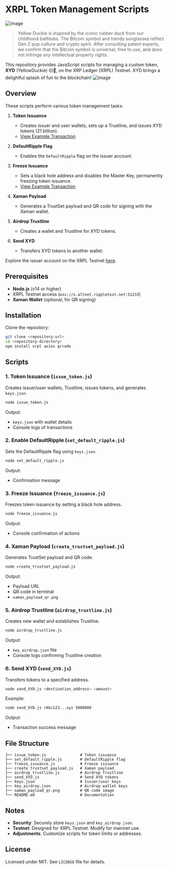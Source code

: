 # XRPL Token Management Scripts
![image](https://github.com/user-attachments/assets/e492feda-67bc-4598-ae6f-db635386159a)

> Yellow Duckie is inspired by the iconic rubber duck from our childhood bathtubs. The Bitcoin symbol and trendy sunglasses reflect Gen Z pop culture and crypto spirit. After consulting patent experts, we confirm that the Bitcoin symbol is universal, free to use, and does not infringe any intellectual property rights.


This repository provides JavaScript scripts for managing a custom token, **XYD** (YellowDuckie) 🟡🦆, on the XRP Ledger (XRPL) Testnet. XYD brings a delightful splash of fun to the blockchain!
![image](https://github.com/user-attachments/assets/8e5a8f5d-e351-408d-b587-21229f4d749b)

## Overview

These scripts perform various token management tasks:

1. **Token Issuance**
   - Creates issuer and user wallets, sets up a Trustline, and issues XYD tokens (21 billion).
   - [View Example Transaction](https://testnet.xrpl.org/transactions/02185BEF4F25AEDE3D22BA11B944352F93BC9B917680CEF8B684A54691E6C7AF/detailed)

2. **DefaultRipple Flag**
   - Enables the `DefaultRipple` flag on the issuer account.

3. **Freeze Issuance**
   - Sets a black hole address and disables the Master Key, permanently freezing token issuance.
   - [View Example Transaction](https://testnet.xrpl.org/transactions/D0C8C9CB87411382224E6A290F491F63C18BDB8DC40144879F8F7871CEE4223F)

4. **Xaman Payload**
   - Generates a TrustSet payload and QR code for signing with the Xaman wallet.

5. **Airdrop Trustline**
   - Creates a wallet and Trustline for XYD tokens.

6. **Send XYD**
   - Transfers XYD tokens to another wallet.

Explore the issuer account on the XRPL Testnet [here](https://testnet.xrpl.org/accounts/rwG2dfAzb5x737WsiiTnH7zub5gve7BXe7).

## Prerequisites

- **Node.js** (v14 or higher)
- XRPL Testnet access (`wss://s.altnet.rippletest.net:51233`)
- **Xaman Wallet** (optional, for QR signing)

## Installation

Clone the repository:

```bash
git clone <repository-url>
cd <repository-directory>
npm install xrpl axios qrcode
```

## Scripts

### 1. Token Issuance (`issue_token.js`)

Creates issuer/user wallets, Trustline, issues tokens, and generates `keys.json`.

```bash
node issue_token.js
```

Output:
- `keys.json` with wallet details
- Console logs of transactions

### 2. Enable DefaultRipple (`set_default_ripple.js`)

Sets the DefaultRipple flag using `keys.json`.

```bash
node set_default_ripple.js
```

Output:
- Confirmation message

### 3. Freeze Issuance (`freeze_issuance.js`)

Freezes token issuance by setting a black hole address.

```bash
node freeze_issuance.js
```

Output:
- Console confirmation of actions

### 4. Xaman Payload (`create_trustset_payload.js`)

Generates TrustSet payload and QR code.

```bash
node create_trustset_payload.js
```

Output:
- Payload URL
- QR code in terminal
- `xaman_payload_qr.png`

### 5. Airdrop Trustline (`airdrop_trustline.js`)

Creates new wallet and establishes Trustline.

```bash
node airdrop_trustline.js
```

Output:
- `key_airdrop.json` file
- Console logs confirming Trustline creation

### 6. Send XYD (`send_XYD.js`)

Transfers tokens to a specified address.

```bash
node send_XYD.js <destination_address> <amount>
```

Example:

```bash
node send_XYD.js rAbc123...xyz 5000000
```

Output:
- Transaction success message

## File Structure

```
├── issue_token.js               # Token issuance
├── set_default_ripple.js        # DefaultRipple flag
├── freeze_issuance.js           # Freeze issuance
├── create_trustset_payload.js   # Xaman payload
├── airdrop_trustline.js         # Airdrop Trustline
├── send_XYD.js                  # Send XYD tokens
├── keys.json                    # Issuer/user keys
├── key_airdrop.json             # Airdrop wallet keys
├── xaman_payload_qr.png         # QR code image
└── README.md                    # Documentation
```

## Notes

- **Security**: Securely store `keys.json` and `key_airdrop.json`.
- **Testnet**: Designed for XRPL Testnet. Modify for mainnet use.
- **Adjustments**: Customize scripts for token limits or addresses.

## License

Licensed under MIT. See `LICENSE` file for details.
